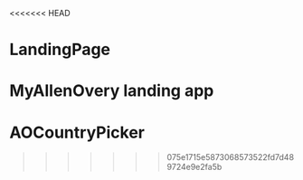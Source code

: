 <<<<<<< HEAD
# LandingPage
MyAllenOvery landing app
=======
# AOCountryPicker
>>>>>>> 075e1715e5873068573522fd7d489724e9e2fa5b
